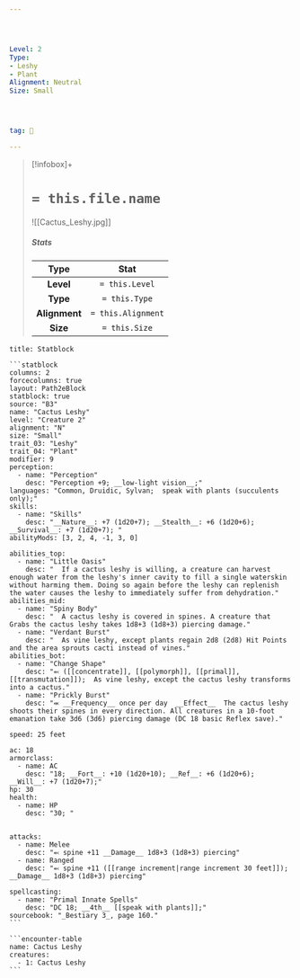 ```yaml
---




Level: 2
Type:
- Leshy
- Plant
Alignment: Neutral
Size: Small




tag: 👹

---
```


> [!infobox]+
> #  `= this.file.name`
> ![[Cactus_Leshy.jpg]]
> ##### Stats
> Type | Stat |
> :---:|:---:|
> **Level** | `= this.Level` |
> **Type** | `= this.Type` |
> **Alignment** | `= this.Alignment` |
> **Size** | `= this.Size` |



````ad-info
title: Statblock

```statblock
columns: 2
forcecolumns: true
layout: Path2eBlock
statblock: true
source: "B3"
name: "Cactus Leshy"
level: "Creature 2"
alignment: "N"
size: "Small"
trait_03: "Leshy"
trait_04: "Plant"
modifier: 9
perception:
  - name: "Perception"
    desc: "Perception +9; __low-light vision__;"
languages: "Common, Druidic, Sylvan;  speak with plants (succulents only);"
skills:
  - name: "Skills"
    desc: "__Nature__: +7 (1d20+7); __Stealth__: +6 (1d20+6); __Survival__: +7 (1d20+7); "
abilityMods: [3, 2, 4, -1, 3, 0]

abilities_top:
  - name: "Little Oasis"
    desc: "  If a cactus leshy is willing, a creature can harvest enough water from the leshy's inner cavity to fill a single waterskin without harming them. Doing so again before the leshy can replenish the water causes the leshy to immediately suffer from dehydration."
abilities_mid:
  - name: "Spiny Body"
    desc: "  A cactus leshy is covered in spines. A creature that Grabs the cactus leshy takes 1d8+3 (1d8+3) piercing damage."
  - name: "Verdant Burst"
    desc: "  As vine leshy, except plants regain 2d8 (2d8) Hit Points and the area sprouts cacti instead of vines."
abilities_bot:
  - name: "Change Shape"
    desc: "⬻ ([[concentrate]], [[polymorph]], [[primal]], [[transmutation]]);  As vine leshy, except the cactus leshy transforms into a cactus."
  - name: "Prickly Burst"
    desc: "⬺ __Frequency__ once per day  __Effect__  The cactus leshy shoots their spines in every direction. All creatures in a 10-foot emanation take 3d6 (3d6) piercing damage (DC 18 basic Reflex save)."

speed: 25 feet

ac: 18
armorclass:
  - name: AC
    desc: "18; __Fort__: +10 (1d20+10); __Ref__: +6 (1d20+6); __Will__: +7 (1d20+7);"
hp: 30
health:
  - name: HP
    desc: "30; "


attacks:
  - name: Melee
    desc: "⬻ spine +11 __Damage__ 1d8+3 (1d8+3) piercing"
  - name: Ranged
    desc: "⬻ spine +11 ([[range increment|range increment 30 feet]]); __Damage__ 1d8+3 (1d8+3) piercing"

spellcasting:
  - name: "Primal Innate Spells"
    desc: "DC 18; __4th__ [[speak with plants]];"
sourcebook: "_Bestiary 3_, page 160."
```

```encounter-table
name: Cactus Leshy
creatures:
  - 1: Cactus Leshy
```

````


